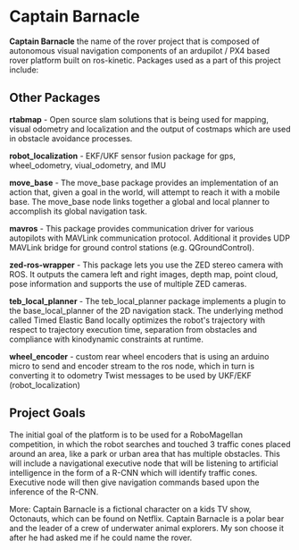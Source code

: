 # Captain Barnacle

**Captain Barnacle** the name of the rover project that is composed of autonomous visual navigation components of an ardupilot / PX4 based rover platform built on ros-kinetic.  Packages used as a part of this project include:

## Other Packages

**rtabmap** - Open source slam solutions that is being used for mapping, visual odometry and localization and the output of costmaps which are used in obstacle avoidance processes.

**robot_localization** - EKF/UKF sensor fusion package for gps, wheel_odometry, viual_odometry, and IMU

**move_base** - The move_base package provides an implementation of an action that, given a goal in the world, will attempt to reach it with a mobile base. The move_base node links together a global and local planner to accomplish its global navigation task.

**mavros** - This package provides communication driver for various autopilots with MAVLink communication protocol. Additional it provides UDP MAVLink bridge for ground control stations (e.g. QGroundControl).

**zed-ros-wrapper** - This package lets you use the ZED stereo camera with ROS. It outputs the camera left and right images, depth map, point cloud, pose information and supports the use of multiple ZED cameras.

**teb_local_planner** - The teb_local_planner package implements a plugin to the base_local_planner of the 2D navigation stack. The underlying method called Timed Elastic Band locally optimizes the robot's trajectory with respect to trajectory execution time, separation from obstacles and compliance with kinodynamic constraints at runtime.

**wheel_encoder** - custom rear wheel encoders that is using an arduino micro to send and encoder stream to the ros node, which in turn is converting it to odometry Twist messages to be used by UKF/EKF (robot_localization)

## Project Goals

The initial goal of the platform is to be used for a RoboMagellan competition, in which the robot searches and touched 3 traffic cones placed around an area, like a park or urban area that has multiple obstacles.  This will include a navigational executive node that will be listening to artificial intelligence in the form of a R-CNN which will identify traffic cones.  Executive node will then give navigation commands based upon the inference of the R-CNN.

More:  Captain Barnacle is a fictional character on a kids TV show, Octonauts, which can be found on Netflix.  Captain Barnacle is a polar bear and the leader of a crew of underwater animal explorers.   My son choose it after he had asked me if he could name the rover.

